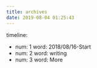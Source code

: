 ```yaml
---
title: archives
date: 2019-08-04 01:25:43
---
```

timeline:
  - num: 1
    word: 2018/08/16-Start 
  - num: 2
    word: writing
  - num: 3
    word: More